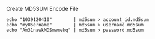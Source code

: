 Create MD5SUM Encode File

```shell
echo "1039120410"        | md5sum > account_id.md5sum
echo "myUsername"        | md5sum > username.md5sum
echo "Am31nawkMDSmwmekq" | md5sum > password.md5sum
```
